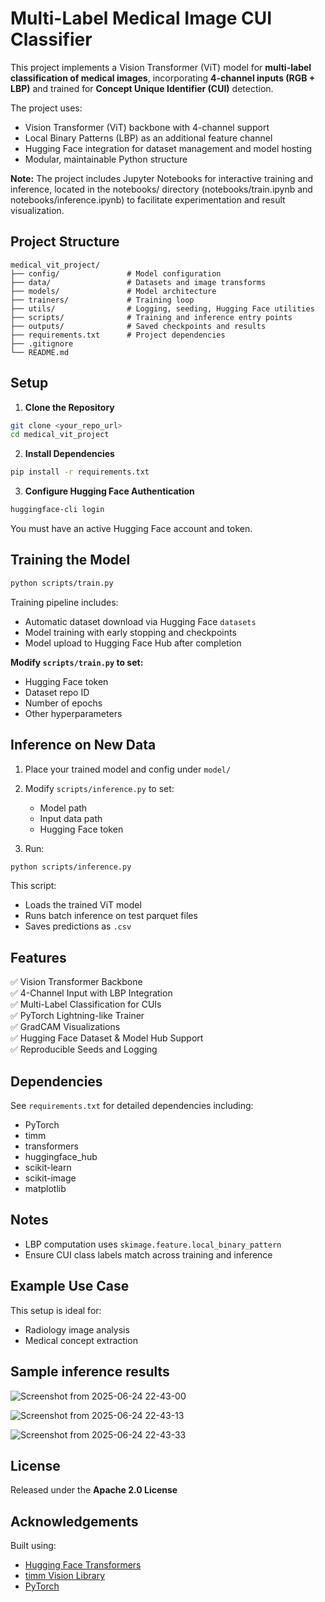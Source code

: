 
# Multi-Label Medical Image CUI Classifier

This project implements a Vision Transformer (ViT) model for **multi-label classification of medical images**, incorporating **4-channel inputs (RGB + LBP)** and trained for **Concept Unique Identifier (CUI)** detection.

The project uses:
- Vision Transformer (ViT) backbone with 4-channel support
- Local Binary Patterns (LBP) as an additional feature channel
- Hugging Face integration for dataset management and model hosting
- Modular, maintainable Python structure

**Note:** The project includes Jupyter Notebooks for interactive training and inference, located in the notebooks/ directory (notebooks/train.ipynb and notebooks/inference.ipynb) to facilitate experimentation and result visualization. 

## Project Structure

```
medical_vit_project/
├── config/               # Model configuration
├── data/                 # Datasets and image transforms
├── models/               # Model architecture
├── trainers/             # Training loop
├── utils/                # Logging, seeding, Hugging Face utilities
├── scripts/              # Training and inference entry points
├── outputs/              # Saved checkpoints and results
├── requirements.txt      # Project dependencies
├── .gitignore
└── README.md
```

## Setup

1. **Clone the Repository**
```bash
git clone <your_repo_url>
cd medical_vit_project
```

2. **Install Dependencies**
```bash
pip install -r requirements.txt
```

3. **Configure Hugging Face Authentication**
```bash
huggingface-cli login
```
You must have an active Hugging Face account and token.

## Training the Model

```bash
python scripts/train.py
```

Training pipeline includes:
- Automatic dataset download via Hugging Face `datasets`
- Model training with early stopping and checkpoints
- Model upload to Hugging Face Hub after completion

**Modify `scripts/train.py` to set:**
- Hugging Face token
- Dataset repo ID
- Number of epochs
- Other hyperparameters

## Inference on New Data

1. Place your trained model and config under `model/`
2. Modify `scripts/inference.py` to set:
    - Model path
    - Input data path
    - Hugging Face token

3. Run:

```bash
python scripts/inference.py
```

This script:
- Loads the trained ViT model
- Runs batch inference on test parquet files
- Saves predictions as `.csv`

## Features

✅ Vision Transformer Backbone  
✅ 4-Channel Input with LBP Integration  
✅ Multi-Label Classification for CUIs  
✅ PyTorch Lightning-like Trainer  
✅ GradCAM Visualizations  
✅ Hugging Face Dataset & Model Hub Support  
✅ Reproducible Seeds and Logging  

## Dependencies

See `requirements.txt` for detailed dependencies including:
- PyTorch
- timm
- transformers
- huggingface_hub
- scikit-learn
- scikit-image
- matplotlib

## Notes

- LBP computation uses `skimage.feature.local_binary_pattern`
- Ensure CUI class labels match across training and inference

## Example Use Case

This setup is ideal for:
- Radiology image analysis
- Medical concept extraction

## Sample inference results

![Screenshot from 2025-06-24 22-43-00](https://github.com/user-attachments/assets/842abf20-2377-487e-ab7b-803dc3bddc8b)

![Screenshot from 2025-06-24 22-43-13](https://github.com/user-attachments/assets/fe2921d9-7a05-42e2-a1da-0bf3cdd27204)

![Screenshot from 2025-06-24 22-43-33](https://github.com/user-attachments/assets/cb89e756-2319-48ee-82b3-5c650c3937ec)

## License

Released under the **Apache 2.0 License**

## Acknowledgements

Built using:
- [Hugging Face Transformers](https://huggingface.co/)
- [timm Vision Library](https://github.com/rwightman/pytorch-image-models)
- [PyTorch](https://pytorch.org/)
